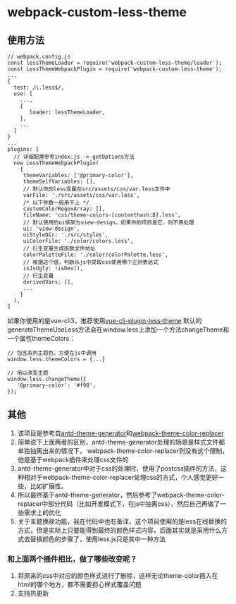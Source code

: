 # webpack-custom-less-theme
## 使用方法
 ```
 // webpack.config.js
 const lessThemeLoader = require('webpack-custom-less-theme/loader');
 const LessThemeWebpackPlugin = require('webpack-custom-less-theme');
 ...
 {
   test: /\.less$/,
   use: [
     ...,
     {
        loader: lessThemeLoader,
     },
     ...
   ]
 }
 ...
 plugins: [
   // 详细配置参考index.js -> getOptions方法
   new LessThemeWebpackPlugin(
     {
      themeVariables: ['@primary-color'],
      themeSelfVariables: [],
      // 默认你的less变量在src/assets/css/var.less文件中
      varFile: './src/assets/css/var.less',
      /* 以下参数一般用不上 */
      customColorRegexArray: [],
      fileName: 'css/theme-colors-[contenthash:8].less',
      // 默认使用的ui框架为view-design，如果你的项目是它，则不用处理
      ui: 'view-design',
      uiStyleDir: './src/styles',
      uiColorFile: './color/colors.less',
      // 衍生变量生成函数文件地址
      colorPaletteFile: './color/colorPalette.less',
      // 根据这个值，判断从js中提取css使用哪个正则表达式
      isJsUgly: !isDev(),
      // 衍生变量
      derivedVars: [],
      ...
     }
   ),
 ]
 ```

如果你使用的是vue-cli3，推荐使用[vue-cli-plugin-less-theme](https://github.com/xiangmaoshuo/vue-cli-plugin-less-theme)
 默认的generateThemeUseLess方法会在window.less上添加一个方法changeTheme和一个属性themeColors：
 ```
 // 包含系列主题色，方便在js中调用
 window.less.themeColors = {...}
 
 // 用以改变主题
 window.less.changeTheme({
    '@primary-color': '#f90',
});
```

## 其他

1. 该项目是参考自[antd-theme-generator](https://github.com/mzohaibqc/antd-theme-generator)和[webpack-theme-color-replacer](https://github.com/hzsrc/webpack-theme-color-replacer)
2. 简单说下上面两者的区别，antd-theme-generator处理的场景是样式文件都单独抽离出来的情况下，
webpack-theme-color-replacer则没有这个限制，他是基于webpack插件来处理css文件的
3. antd-theme-generator中对于css的处理时，使用了postcss插件的方法，这种相对于webpack-theme-color-replacer处理css的方式，个人感觉更好一些，比如扩展性。
4. 所以最终基于antd-theme-generator，然后参考了webpack-theme-color-replacer中部分代码（比如开发模式下，在js中抽离css），然后自己再做了一些需求上的优化
5. 关于主题换肤功能，我在代码中也有备注，这个项目使用的是less在线替换的方式，但是实际上只要能得到最终的颜色样式内容，后面其实就是采用什么方式去替换颜色的步骤了，使用less.js只是其中一种方法

### 和上面两个插件相比，做了哪些改变呢？
1. 将原来的css中对应的颜色样式进行了删除，这样无论theme-color插入在html的哪个地方，都不需要担心样式覆盖问题
2. 支持热更新
